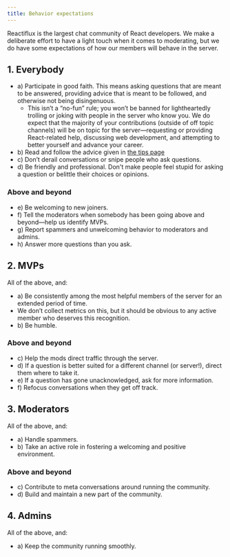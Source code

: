 ```yaml
---
title: Behavior expectations
---
```


Reactiflux is the largest chat community of React developers. We make a deliberate effort to have a light touch when it comes to moderating, but we do have some expectations of how our members will behave in the server. 

## 1. Everybody

* a) Participate in good faith. This means asking questions that are meant to be answered, providing advice that is meant to be followed, and otherwise not being disingenuous. 
  * This isn’t a “no-fun” rule; you won’t be banned for lightheartedly trolling or joking with people in the server who know you. We do expect that the majority of your contributions (outside of off topic channels) will be on topic for the server—requesting or providing React-related help, discussing web development, and attempting to better yourself and advance your career.
* b) Read and follow the advice given in [the tips page](https://www.reactiflux.com/tips)
* c) Don’t derail conversations or snipe people who ask questions.
* d) Be friendly and professional. Don't make people feel stupid for asking a question or belittle their choices or opinions.

### Above and beyond 

* e) Be welcoming to new joiners.
* f) Tell the moderators when somebody has been going above and beyond—help us identify MVPs.
* g) Report spammers and unwelcoming behavior to moderators and admins.
* h) Answer more questions than you ask.

## 2. MVPs

All of the above, and:
* a) Be consistently among the most helpful members of the server for an extended period of time.
 * We don’t collect metrics on this, but it should be obvious to any active member who deserves this recognition.
* b) Be humble. 

### Above and beyond 

* c) Help the mods direct traffic through the server.
* d) If a question is better suited for a different channel (or server!), direct them where to take it.
* e) If a question has gone unacknowledged, ask for more information.
* f) Refocus conversations when they get off track.

## 3. Moderators

All of the above, and:
* a) Handle spammers.
* b) Take an active role in fostering a welcoming and positive environment.

### Above and beyond

* c) Contribute to meta conversations around running the community. 
* d) Build and maintain a new part of the community.

## 4. Admins

All of the above, and:
* a) Keep the community running smoothly.
